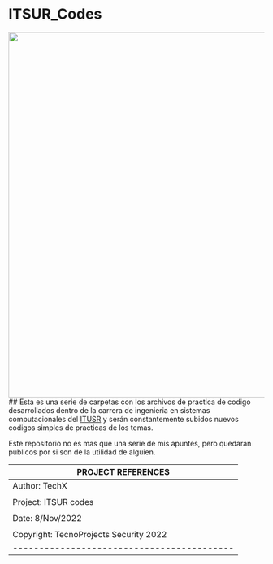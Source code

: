 # ITSUR_Codes

<img src="https://imgs.search.brave.com/v8EaKlS6Yy7T3z9VGMhe5tTRUwFexR4rNiDlDAMO0_E/rs:fit:768:252:1/g:ce/aHR0cHM6Ly93d3cu/dGlqdWFuYS50ZWNu/bS5teC93cC1jb250/ZW50L3VwbG9hZHMv/MjAxNC8xMS9IZWFk/aW5nLUluZy1zaXN0/ZW1hcy03Njh4MjUy/LnBuZw" width="720px">
## Esta es una serie de carpetas con los archivos de practica de codigo desarrollados dentro de la carrera de ingenieria en sistemas computacionales del <a href="http://itsur.edu.mx" tarjet="_blank">ITUSR</a> y serán constantemente subidos nuevos codigos simples de practicas de los temas.

Este repositorio no es mas que una serie de mis apuntes, pero quedaran publicos por si son de la utilidad de alguien.

| PROJECT REFERENCES                       |
|------------------------------------------|
| Author: TechX                            |
||
| Project: ITSUR codes                     |
||
| Date: 8/Nov/2022                         |
||
| Copyright: TecnoProjects Security 2022   |
|------------------------------------------|
